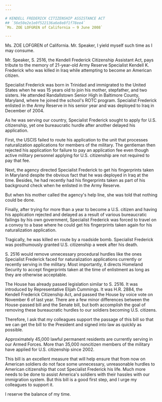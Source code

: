 ```yaml
---
---

# KENDELL FREDERICK CITIZENSHIP ASSISTANCE ACT
## `56e50e2e1e0f522136a6e8e8f1f78ee4`
`Ms. ZOE LOFGREN of California — 9 June 2008`

---
```



Ms. ZOE LOFGREN of California. Mr. Speaker, I yield myself such time 
as I may consume.



Mr. Speaker, S. 2516, the Kendell Frederick Citizenship Assistant 
Act, pays tribute to the memory of 21-year-old Army Reserve Specialist 
Kendell K. Frederick who was killed in Iraq while attempting to become 
an American citizen.

Specialist Frederick was born in Trinidad and immigrated to the 
United States when he was 15 years old to join his mother, stepfather, 
and two sisters. He attended Randallstown Senior High in Baltimore 
County, Maryland, where he joined the school's ROTC program. Specialist 
Frederick enlisted in the Army Reserve in his senior year and was 
deployed to Iraq in December of 2004.

As he was serving our country, Specialist Frederick sought to apply 
for U.S. citizenship, yet one bureaucratic hurdle after another delayed 
his application.

First, the USCIS failed to route his application to the unit that 
processes naturalization applications for members of the military. The 
gentleman then rejected his application for failure to pay an 
application fee even though active military personnel applying for U.S. 
citizenship are not required to pay that fee.

Next, the agency directed Specialist Frederick to get his 
fingerprints taken in Maryland despite the obvious fact that he was 
deployed in Iraq at the time. Besides, he had recently had his 
fingerprints taken as part of his background check when he enlisted in 
the Army Reserve.

But when his mother called the agency's help line, she was told that 
nothing could be done.

Finally, after trying for more than a year to become a U.S. citizen 
and having his application rejected and delayed as a result of various 
bureaucratic failings by his own government, Specialist Frederick was 
forced to travel on a convoy to a base where he could get his 
fingerprints taken again for his naturalization application.

Tragically, he was killed en route by a roadside bomb. Specialist 
Frederick was posthumously granted U.S. citizenship a week after his 
death.

S. 2516 would remove unnecessary procedural hurdles like the ones 
Specialist Frederick faced for naturalization applications currently or 
recently serving in the military. Most importantly, it directs Homeland 
Security to accept fingerprints taken at the time of enlistment as long 
as they are otherwise acceptable.

The House has already passed legislation similar to S. 2516. It was 
introduced by Representative Elijah Cummings. It was H.R. 2884, the 
Kendell Frederick Citizenship Act, and passed the House by voice vote 
on November 6 of last year. There are a few minor differences between 
the House-passed bill and the Senate bill, but both accomplish the goal 
of removing these bureaucratic hurdles to our soldiers becoming U.S. 
citizens.

Therefore, I ask that my colleagues support the passage of this bill 
so that we can get the bill to the President and signed into law as 
quickly as possible.

Approximately 45,000 lawful permanent residents are currently serving 
in our Armed Forces. More than 35,000 noncitizen members of the 
military have applied for U.S. citizenship since 2002.

This bill is an excellent measure that will help ensure that from now 
on American soldiers do not face some unnecessary, unreasonable hurdles 
to American citizenship that cost Specialist Frederick his life. Much 
more needs to be done to assist America's soldiers with their hassles 
with our immigration system. But this bill is a good first step, and I 
urge my colleagues to support it.

I reserve the balance of my time.